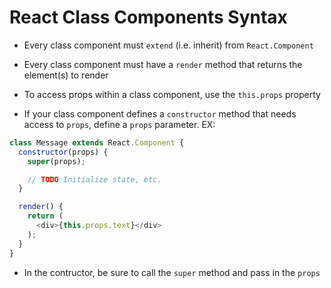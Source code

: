 # React Class Components Syntax

* Every class component must `extend` (i.e. inherit) from `React.Component`

* Every class component must have a `render` method that returns the element(s) to render 

* To access props within a class component, use the `this.props` property

* If your class component defines a `constructor` method that needs access to `props`, define a `props` parameter.
EX:
```javascript
class Message extends React.Component {
  constructor(props) {
    super(props);

    // TODO Initialize state, etc.
  }

  render() {
    return (
      <div>{this.props.text}</div>
    );
  }
}
```

* In the contructor, be sure to call the `super` method and pass in the `props`

